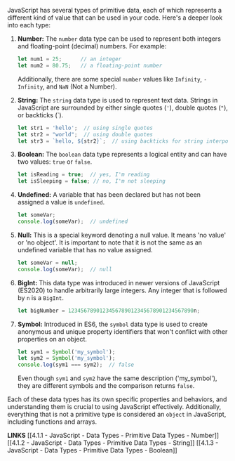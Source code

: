 JavaScript has several types of primitive data, each of which represents a different kind of value that can be used in your code. Here's a deeper look into each type:

1. **Number:** The `number` data type can be used to represent both integers and floating-point (decimal) numbers. For example:

   ```javascript
   let num1 = 25;      // an integer
   let num2 = 80.75;   // a floating-point number
   ```

   Additionally, there are some special `number` values like `Infinity`, `-Infinity`, and `NaN` (Not a Number).

2. **String:** The `string` data type is used to represent text data. Strings in JavaScript are surrounded by either single quotes (`'`), double quotes (`"`), or backticks (`).

   ```javascript
   let str1 = 'hello';  // using single quotes
   let str2 = "world";  // using double quotes
   let str3 = `hello, ${str2}`;  // using backticks for string interpolation
   ```

3. **Boolean:** The `boolean` data type represents a logical entity and can have two values: `true` or `false`.

   ```javascript
   let isReading = true;  // yes, I'm reading
   let isSleeping = false; // no, I'm not sleeping
   ```

4. **Undefined:** A variable that has been declared but has not been assigned a value is `undefined`.

   ```javascript
   let someVar;
   console.log(someVar);  // undefined
   ```

5. **Null:** This is a special keyword denoting a null value. It means 'no value' or 'no object'. It is important to note that it is not the same as an undefined variable that has no value assigned.

   ```javascript
   let someVar = null;
   console.log(someVar);  // null
   ```

6. **BigInt:** This data type was introduced in newer versions of JavaScript (ES2020) to handle arbitrarily large integers. Any integer that is followed by `n` is a `BigInt`.

   ```javascript
   let bigNumber = 1234567890123456789012345678901234567890n;
   ```

7. **Symbol:** Introduced in ES6, the `symbol` data type is used to create anonymous and unique property identifiers that won't conflict with other properties on an object. 

   ```javascript
   let sym1 = Symbol('my_symbol');
   let sym2 = Symbol('my_symbol');
   console.log(sym1 === sym2);  // false
   ```

   Even though `sym1` and `sym2` have the same description ('my_symbol'), they are different symbols and the comparison returns `false`.

Each of these data types has its own specific properties and behaviors, and understanding them is crucial to using JavaScript effectively. Additionally, everything that is not a primitive 
type is considered an `object` in JavaScript, including functions and arrays.

**LINKS**
[[4.1.1 - JavaScript - Data Types - Primitive Data Types - Number]]
[[4.1.2 - JavaScript - Data Types - Primitive Data Types - String]]
[[4.1.3 - JavaScript - Data Types - Primitive Data Types - Boolean]]


